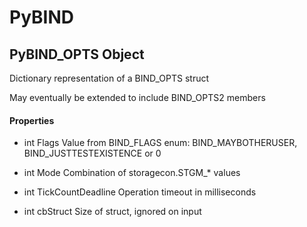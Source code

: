 # PyBIND

## PyBIND\_OPTS Object



Dictionary representation of a BIND\_OPTS struct 

May eventually be extended to include BIND\_OPTS2 members

#### Properties

  - int Flags
    Value from BIND\_FLAGS enum: BIND\_MAYBOTHERUSER, BIND\_JUSTTESTEXISTENCE or 0

  - int Mode
    Combination of storagecon\.STGM\_\* values

  - int TickCountDeadline
    Operation timeout in milliseconds

  - int cbStruct
    Size of struct, ignored on input